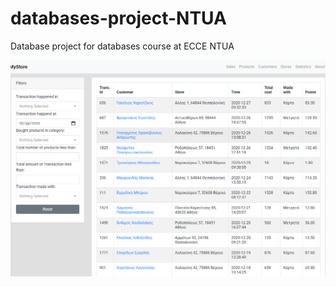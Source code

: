 # databases-project-NTUA
Database project for databases course at ECCE NTUA

![Screenshot](database_documentation/example.png)
